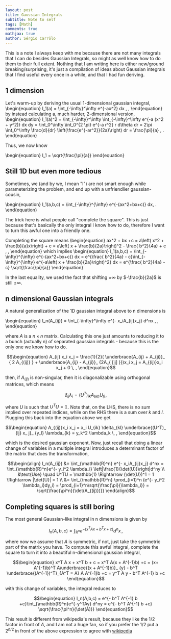 ```yaml
---
layout: post
title: Gaussian Integrals
subtitle: Note to self
tags: [Math]
comments: true
mathjax: true
author: Sérgio Carrôlo
---
```


This is a note I always keep with me because there are not many integrals that I can do besides Gaussian Integrals, so might as well know how to do them to their full extent. Nothing that I am writing here is either new/ground breaking/surprising, it's just a compilation of ideas about Gaussian integrals that I find useful every once in a while, and that I had fun deriving.

## 1 dimension

Let's warm-up by deriving the usual 1-dimensional gaussian integral, 
\begin{equation}
  I_1(a) = \int_{-\infty}^\infty  e^{-ax^2} dx \, , 
\end{equation}
by instead calculating a, much harder, 2-dimensional version, 
\begin{equation}
  I_1(a)^2 = \int_{-\infty}^\infty \int_{-\infty}^\infty e^{-a (x^2 + y^2)} dx dy = \int_0^\infty \int_0^{2 \pi} e^{-a r^2} r d\theta dr = 2\pi \int_0^\infty \frac{d}{dr} \left(\frac{e^{-ar^2}}{2a}\right) dr = \frac{\pi}{a} \, .
\end{equation}

Thus, we now know

\begin{equation}
	I_1 = \sqrt{\frac{\pi}{a}}
\end{equation}

## Still 1D but even more tedious

Sometimes, we (and by we, I mean "I") are not smart enough while parameterizing the problem, and end up with a unfriendlier gaussian-cousin,

\begin{equation}
	I_1(a,b,c) = \int_{-\infty}^{\infty} e^{-(ax^2+bx+c)}  dx\, .
\end{equation}

The trick here is what people call "complete the square". This is just because that's basically the only integral I know how to do, therefore I want to turn this awful one into a friendly one.

Completing the square means
\begin{equation}
	ax^2 + bx +c = a\left( x^2 + \frac{b}{a}x\right) + c = a\left( x + \frac{b}{2a}\right)^2 - \frac{ b^2}{4a} + c \, ,
\end{equation}
which implies
\begin{equation}
	I_1(a,b,c) = \int_{-\infty}^{\infty} e^{-(ax^2+bx+c)} dx = e^{\frac{ b^2}{4a} - c}\int_{-\infty}^{\infty} e^{-a\left( x + \frac{b}{2a}\right)^2} dx = e^{\frac{ b^2}{4a} - c} \sqrt{\frac{\pi}{a}}
\end{equation}

In the last equality, we used the fact that shifting $\pm \infty$ by $-\frac{b}{2a}$ is still $\pm \infty$.


## n dimensional Gaussian integrals


A natural generalization of the 1D gaussian integral above to n dimensions is 

\begin{equation}
	I_n(A_{ij}) = \int_{-\infty}^\infty e^{- x_iA_{ij}x_j} d^nx \, , 
\end{equation}

where $A$ is a $n\times n$ matrix. Calculating this one just amounts to reducing it to a bunch (actually n) of separated gaussian integrals - because this is the only one we know how to do. 



$$\begin{equation}
	A_{ij} x_i x_j = \frac{1}{2}( \underbrace{A_{ij} + A_{ji}}_ { 2 A_{(ij)} } + \underbrace{A_{ij} - A_{ji}}_ {2A_{ [ij] }})x_i x_j = A_{(ij)}x_i x_j + 0 \, ,
\end{equation}$$

then, if $A_(ij)$ is non-singular, then it is diagonalizable using orthogonal matrices, which means 

$$\begin{equation}
	\delta_ {ij}\lambda_ i = (U^T)_ {ik} A_ {(kl)} U_ {lj} \, ,
\end{equation}$$

where $U$ is such that $U^T U = \mathbb{1}$. Note that, on the LHS, there is no sum implied over repeated indices, while on the RHS there is a sum over $k$ and $l$. Plugging this back into the equation above we get

$$\begin{equation}
	A_{(ij)}x_i x_j = x_i U_{ik} \delta_{kl} \underbrace{(U^T)_ {lj} x_ j}_ {y_l} \lambda_{k} = y_k^2 \lambda_k \, ,
\end{equation}$$

which is the desired gaussian exponent. Now, just recall that doing a linear change of variables in a multiple integral introduces a determinant factor of the matrix that does the transformation,

$$\begin{align}
	I_n(A_{ij}) &= \int_{\mathbb{R}^n} e^{- x_iA_{ij}x_j} d^nx = \int_{\mathbb{R}^n}e^{- y_i^2 \lambda_i} \left|\frac{1}{\det(U)}\right|d^ny \\
	&\text{Use} \quad U^TU = \mathbb{1} \Rightarrow (\det{U})^1 = 1 \Rightarrow |\det{U}| = 1 \\
	&= \int_{\mathbb{R}^n} \prod_{i=1}^n (e^{- y_i^2 \lambda_i}dy_i) = \prod_{i=1}^n\sqrt{\frac{\pi}{\lambda_i}} = \sqrt{\frac{\pi^n}{\det(A_{(ij)})}}
\end{align}$$


## Completing squares is still boring

The most general Gaussian-like integral in n dimensions is given by

$$\begin{equation}
	I_n(A,b,c)	= \int_{\mathbb{R}^n}e^{-(x^TAx + b^Tx+c)} d^nx \, ,
\end{equation}$$

where now we assume that $A$ is symmetric, if not, just take the symmetric part of the matrix you have.
To compute this awful integral, complete the square to turn it into a beautiful n-dimensional gaussian integral, 

$$\begin{equation}
	x^T A x +  x^T b + c = x^T A(x + A^{-1}b) +c = (x+ A^{-1}b)^T A\underbrace{(x + A^{-1}b)}_ {y} - b^T \underbrace{(A^{-1})^T}_{A^T = A} A A^{-1}b +c = y^T A y - b^T A^{-1} b +c
\end{equation}$$

with this change of variables, the integral reduces to

$$\begin{equation}
	I_n(A,b,c) = e^{- b^T A^{-1} b +c}\int_{\mathbb{R}^n}e^{-y^TAy} d^ny = e^{- b^T A^{-1} b +c} \sqrt{\frac{\pi^n}{\det(A)}}
\end{equation}$$


This result is different from wikipedia's result, because they like the $1/2$ factor in front of $A$, and I am not a huge fan, so if you prefer the $1/2$ put a $2^{n/2}$ in front of the above expression to agree with [wikipedia](https://en.wikipedia.org/wiki/Gaussian_integral)




